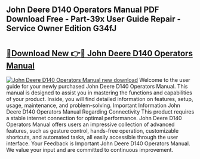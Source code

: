 ## John Deere D140 Operators Manual PDF Download Free - Part-39x User Guide Repair - Service Owner Edition G34fJ

# <h2><a href="http://bc97285.oget.top/?id=John+Deere+D140+Operators+Manual">🔗Download New 👉🔴 John Deere D140 Operators Manual</a></h2>

[![John Deere D140 Operators Manual new download](https://i.imgur.com/5g1atiW.png)](http://bc97285.oget.top/?id=John+Deere+D140+Operators+Manual)
Welcome to the user guide for your newly purchased John Deere D140 Operators Manual. This manual is designed to assist you in mastering the functions and capabilities of your product. Inside, you will find detailed information on features, setup, usage, maintenance, and problem-solving. Important Information John Deere D140 Operators Manual Regarding Connectivity This product requires a stable internet connection for optimal performance. John Deere D140 Operators Manual offers users an impressive collection of advanced features, such as gesture control, hands-free operation, customizable shortcuts, and automated tasks, all easily accessible through the user interface. Your Feedback is Important John Deere D140 Operators Manual. We value your input and are committed to continuous improvement.
